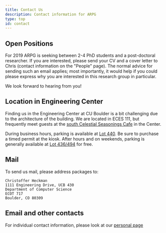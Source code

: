 ```yaml
---
title: Contact Us
description: Contact information for ARPG
type: top
id: contact
---
```


## Open Positions

For 2019 ARPG is seeking between 2-4 PhD students and a post-doctoral researcher. If you are interested, please send your CV and a cover letter to Chris (contact information on the "People" page). The normal advice for sending such an email applies; most importantly, it would help if you could please express why you are interested in this research group in particular.

We look forward to hearing from you!

## Location in Engineering Center

Finding us in the Engineering Center at CU Boulder is a bit challenging due to the architecture of the building. We are located in ECES 111, but frequently meet guests at the [south Celestial Seasonings Cafe](https://goo.gl/maps/xchy4bb9AGP2) in the Center.

During business hours, parking is available at [Lot 440](https://goo.gl/maps/KGoprwhx8Ym). Be sure to purchase a timed permit at the kiosk. After hours and on weekends, parking is generally available at [Lot 436/494](https://goo.gl/maps/AbjdFj5Xd6E2) for free.

## Mail

To send us mail, please address packages to:

```
Christoffer Heckman
1111 Engineering Drive, UCB 430
Department of Computer Science
ECOT 717
Boulder, CO 80309
```

## Email and other contacts

For individual contact information, please look at our [personal page](/people)

